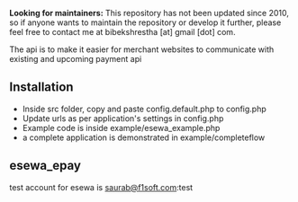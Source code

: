 **Looking for maintainers:** This repository has not been updated since 2010, so if anyone
wants to maintain the repository or develop it further, please feel free to contact me at
bibekshrestha [at] gmail [dot] com.

The api is to make it easier for merchant websites to communicate
with existing and upcoming payment api

## Installation

* Inside src folder, copy and paste config.default.php to config.php
* Update urls as per application's settings in config.php
* Example code is inside example/esewa_example.php
* a complete application is demonstrated in example/completeflow

## esewa_epay

test account for esewa is saurab@f1soft.com:test
